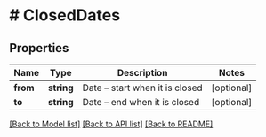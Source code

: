 # # ClosedDates

## Properties

Name | Type | Description | Notes
------------ | ------------- | ------------- | -------------
**from** | **string** | Date – start when it is closed | [optional]
**to** | **string** | Date – end when it is closed | [optional]

[[Back to Model list]](../../README.md#models) [[Back to API list]](../../README.md#endpoints) [[Back to README]](../../README.md)
